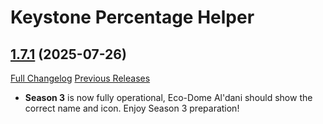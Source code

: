 # Keystone Percentage Helper

## [1.7.1](https://github.com/ZelionGG/KeystonePercentageHelper/releases/tag/1.7.1) (2025-07-26)

[Full Changelog](https://github.com/ZelionGG/KeystonePercentageHelper/compare/1.7...1.7.1) [Previous Releases](https://github.com/ZelionGG/KeystonePercentageHelper/releases)

- **Season 3** is now fully operational, Eco-Dome Al'dani should show the correct name and icon. Enjoy Season 3 preparation!
